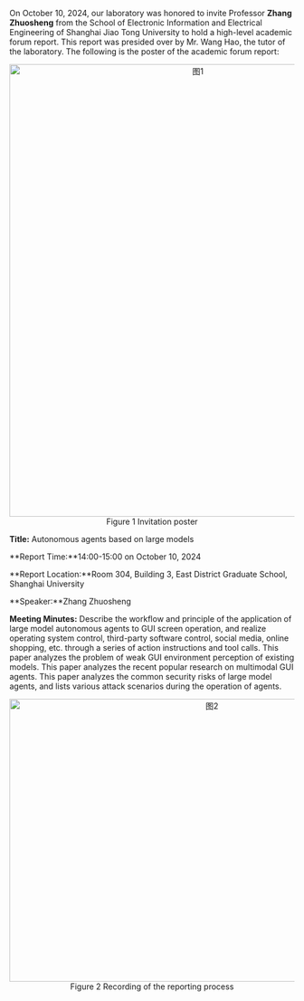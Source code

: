 On October 10, 2024, our laboratory was honored to invite Professor **Zhang Zhuosheng** from the School of Electronic Information and Electrical Engineering of Shanghai Jiao Tong University to hold a high-level academic forum report. This report was presided over by Mr. Wang Hao, the tutor of the laboratory. The following is the poster of the academic forum report:
<div  align="center">    
<img src="../../assets/img/news/announcement_6_p1.png" width = "650" height = "800" alt="图1" align=center />
</div>

<div style="text-align:center">Figure 1  Invitation poster</div>


**Title:** Autonomous agents based on large models

**Report Time:**14:00-15:00 on October 10, 2024

**Report Location:**Room 304, Building 3, East District Graduate School, Shanghai University

**Speaker:**Zhang Zhuosheng

**Meeting Minutes:** Describe the workflow and principle of the application of large model autonomous agents to GUI screen operation, and realize operating system control, third-party software control, social media, online shopping, etc. through a series of action instructions and tool calls. This paper analyzes the problem of weak GUI environment perception of existing models. This paper analyzes the recent popular research on multimodal GUI agents. This paper analyzes the common security risks of large model agents, and lists various attack scenarios during the operation of agents.

<div  align="center">    
<img src="../../assets/img/news/announcement_6_p2.jpg" width = "700" height = "500" alt="图2" align=center />
</div>

<div style="text-align:center">Figure 2 Recording of the reporting process</div>